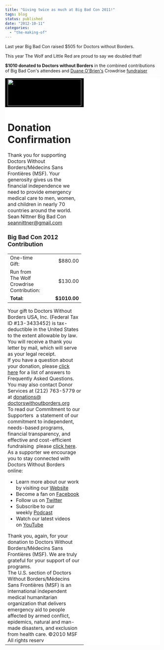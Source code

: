 ```yaml
---
title: "Giving twice as much at Big Bad Con 2011!"
tags: blog
status: published
date: "2012-10-11"
categories: 
  - "the-making-of"
---
```


Last year Big Bad Con raised $505 for Doctors without Borders.

This year The Wolf and Little Red are proud to say we doubled that!

**$1010 donated to Doctors without Borders** in the combined contributions of Big Bad Con's attendees and [Duane O'Brien's](https://twitter.com/ATerribleIdea "A Terrible Idea") Crowdrise [fundraiser](http://www.crowdrise.com/RunFromTheWolf/ "Run from The Wolf")

<table width="750" border="0" cellspacing="0" cellpadding="0" align="center" bgcolor="#ffffff"><tbody><tr><td bgcolor="#000000" width="240"><a href="http://www.doctorswithoutborders.org/" target="_blank"><img src="images/logomain.gif" alt="" width="240" height="87" border="0"></a></td></tr><tr><td><h1>Donation Confirmation</h1>Thank you for supporting Doctors Without Borders/Médecins Sans Frontières (MSF). Your generosity gives us the financial independence we need to provide emergency medical care to men, women, and children in nearly 70 countries around the world.<div><div></div>Sean&nbsp;Nittner Big Bad Con <a href="mailto:seannittner@gmail.com" target="_blank">seannittner@gmail.com</a><h3>Big Bad Con 2012 Contribution</h3><table width="626" border="0" cellspacing="0" cellpadding="0"><tbody><tr><td>One-time Gift:</td><td align="right" width="126">$880.00</td></tr><tr><td>Run from The Wolf Crowdrise Contribution:</td><td align="right" width="126">$130.00</td></tr><tr><td><strong>Total:</strong></td><td align="right" width="126"><strong>$1010.00</strong></td></tr></tbody></table></div>Your gift to Doctors Without Borders USA, Inc. (Federal Tax ID #13-3433452) is tax-deductible in the United States to the extent allowable by law. You will receive a thank you letter by mail, which will serve as your legal receipt.<div></div>If you have a question about your donation, please&nbsp;<a href="http://www.doctorswithoutborders.org/donate/faq/" target="_blank">click here</a>&nbsp;for a list of answers to Frequently Asked Questions. You may also contact Donor Services at (212) 763-5779 or at&nbsp;<a href="mailto:donations@doctorswithoutborders.org" target="_blank">donations@<wbr>doctorswithoutborders.org</a><div></div>To read our Commitment to our Supporters ­ a statement of our commitment to independent, needs-based programs, financial transparency, and effective and cost-efficient fundraising ­ please&nbsp;<a href="http://www.doctorswithoutborders.org/donate/donorcommitment.cfm" target="_blank">click here</a>.<div></div>As a supporter we encourage you to stay connected with Doctors Without Borders online:<ul><li>Learn more about our work by visiting our&nbsp;<a href="http://www.doctorswithoutborders.org/" target="_blank">Website</a></li><li>Become a fan on&nbsp;<a href="http://www.facebook.com/msf.english" target="_blank">Facebook</a></li><li>Follow us on&nbsp;<a href="http://www.twitter.com/msf_usa" target="_blank">Twitter</a></li><li>Subscribe to our weekly&nbsp;<a href="http://www.doctorswithoutborders.org/podcast/" target="_blank">Podcast</a></li><li>Watch our latest videos on&nbsp;<a href="http://www.youtube.com/msf" target="_blank">YouTube</a></li></ul>Thank you, again, for your donation to Doctors Without Borders/Médecins Sans Frontières (MSF). We are truly grateful for your support of our programs.<div></div>The U.S. section of Doctors Without Borders/Médecins Sans Frontières (MSF) is an international independent medical humanitarian organization that delivers emergency aid to people affected by armed conflict, epidemics, natural and man-made disasters, and exclusion from health care. ©2010 MSF All rights reserv</td></tr></tbody></table>
